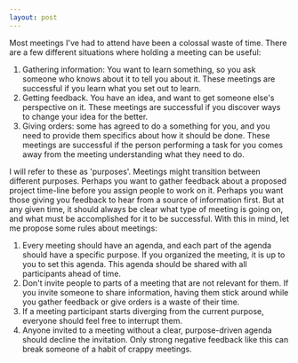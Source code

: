 ```yaml
---
layout: post
---
```




Most meetings I've had to attend have been a colossal waste of time. There are a few different situations where holding a meeting can be useful:

1. Gathering information: You want to learn something, so you ask someone who knows about it to tell you about it. These meetings are successful if you learn what you set out to learn. 
2. Getting feedback. You have an idea, and want to get someone else's perspective on it. These meetings are successful if you discover ways to change your idea for the better. 
3. Giving orders: some has agreed to do a something for you, and you need to provide them specifics about how it should be done. These meetings are successful if the person performing a task for you comes away from the meeting understanding what they need to do. 

I will refer to these as 'purposes'. Meetings might transition between different purposes. Perhaps you want to gather feedback about a proposed project time-line before you assign people to work on it. Perhaps you want those giving you feedback to hear from a source of information first. But at any given time, it should always be clear what type of meeting is going on, and what must be accomplished for it to be successful. With this in mind, let me propose some rules about meetings:

1. Every meeting should have an agenda, and each part of the agenda should have a specific purpose. If you organized the meeting, it is up to you to set this agenda. This agenda should be shared with all participants ahead of time. 
2. Don't invite people to parts of a meeting that are not relevant for them. If you invite someone to share information, having them stick around while you gather feedback or give orders is a waste of their time. 
3. If a meeting participant starts diverging from the current purpose, everyone should feel free to interrupt them. 
4. Anyone invited to a meeting without a clear, purpose-driven agenda should decline the invitation. Only strong negative feedback like this can break someone of a habit of crappy meetings. 